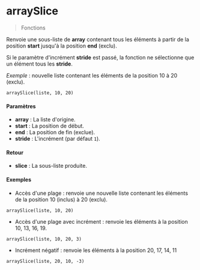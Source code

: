 # arraySlice
> Fonctions

Renvoie une sous-liste de **array** contenant tous les éléments à partir de la position **start** jusqu'à la position **end** (exclu).

Si le paramètre d'incrément **stride** est passé, la fonction ne sélectionne que un élément tous les **stride**.

*Exemple* : nouvelle liste contenant les éléments de la position 10 à 20 (exclu).
```
arraySlice(liste, 10, 20)
```

#### Paramètres

- **array** : La liste d'origine.
- **start** : La position de début.
- **end** : La position de fin (exclue).
- **stride** : L'incrément (par défaut `1`).

#### Retour

- **slice** : La sous-liste produite.

#### Exemples

  - Accès d'une plage : renvoie une nouvelle liste contenant les éléments de la position 10 (inclus) à 20 (exclu).
  ```
arraySlice(liste, 10, 20)
  ```
  - Accès d'une plage avec incrément : renvoie les éléments à la position 10, 13, 16, 19.
  ```
arraySlice(liste, 10, 20, 3)
```
  - Incrément négatif :  renvoie les éléments à la position 20, 17, 14, 11
   ```
arraySlice(liste, 20, 10, -3)
```

